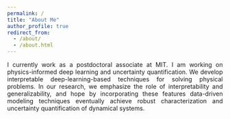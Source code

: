 ```yaml
---
permalink: /
title: "About Me"
author_profile: true
redirect_from: 
  - /about/
  - /about.html
---
```


<p style="text-align:justify;">I currently work as a postdoctoral associate at MIT. I am working on physics-informed deep learning and uncertainty quantification. We develop interpretable deep-learning-based techniques for solving physical problems. In our research, we emphasize the role of interpretability and generalizability, and hope by incorporating these features data-driven modeling techniques eventually achieve robust characterization and uncertainty quantification of dynamical systems.</p>

<!-- News and Updates
------
<span style="color:red"> 2021. 05. 06.</span> Our paper <a href="https://doi.org/10.1016/j.energy.2021.120668" target="_blank">A self-floating oscillating surge wave energy converter</a> has been published on Energy.

<span style="color:red"> 2021. 04. 30.</span> Our paper <a href="https://www.sciencedirect.com/science/article/abs/pii/S0888327021002958" target="_blank">Group Relevance Vector Machine for sparse force localization and reconstruction</a> has been published on Mechanical Systems and Signal Processing.

<span style="color:red"> 2021. 02. 01.</span> I have started a new postdoctoral scholar position in UCLA.

<span style="color:red"> 2020. 12. 01.</span> Our paper <a href="https://doi.org/10.1109/TSTE.2020.3041664" target="_blank">A tunable wave energy converter using variable inertia flywheel</a> has been published on IEEE Transactions on Sustainable Energy.

<span style="color:red"> 2020. 11. 12.</span> I have presented our ongoing project "<b>Powering ocean observation and underwater vehicles using wave energy harvesting</b>" at the 2020 fall online Industrial Advisory Board Meeting of CEHMS. The presentation videos are coming soon!

<a href="/news/" style="color:#cc33ff">For the full list</a>. -->